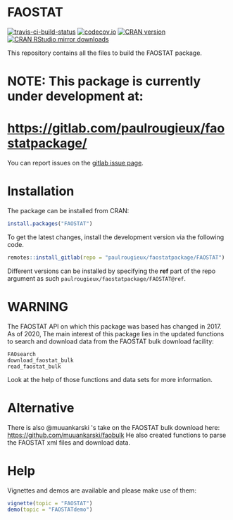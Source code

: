 FAOSTAT
=======
[![travis-ci-build-status](https://travis-ci.org/mkao006/FAOSTATpackage.svg?branch=master)](https://travis-ci.org/mkao006/FAOSTATpackage)
[![codecov.io](https://codecov.io/github/mkao006/FAOSTATpackage/coverage.svg?branch=master)](https://codecov.io/github/mkao006/FAOSTATpackage?branch=master)
[![CRAN version](http://www.r-pkg.org/badges/version/FAOSTAT)](http://cran.rstudio.com/web/packages/FAOSTAT/index.html)
[![CRAN RStudio mirror downloads](http://cranlogs.r-pkg.org/badges/FAOSTAT)](http://cran.r-project.org/web/packages/FAOSTAT/index.html)

This repository contains all the files to build the FAOSTAT package.

# NOTE: This package is currently under development at:
# https://gitlab.com/paulrougieux/faostatpackage/

You can report issues on the [gitlab issue 
page](https://gitlab.com/paulrougieux/faostatpackage/-/issues). 

# Installation

The package can be installed from CRAN:

```r
install.packages("FAOSTAT")
```

To get the latest changes, install the development version via the following code. 

```r
remotes::install_gitlab(repo = "paulrougieux/faostatpackage/FAOSTAT")
```

Different versions can be installed by specifying the **ref** part of the repo argument 
as such `paulrougieux/faostatpackage/FAOSTAT@ref`.

# WARNING 

The FAOSTAT API on which this package was based has changed in 2017. As of 2020, The 
main interest of this package lies in the updated functions to search and download data 
from the FAOSTAT bulk download facility:

    FAOsearch
    download_faostat_bulk
    read_faostat_bulk

Look at the help of those functions and data sets for more information.

# Alternative

There is also @muuankarski 's take on the FAOSTAT bulk download here:
https://github.com/muuankarski/faobulk
He also created functions to parse the FAOSTAT xml files and download data.

# Help

Vignettes and demos are available and please make use of them:

```r
vignette(topic = "FAOSTAT")
demo(topic = "FAOSTATdemo")
```

